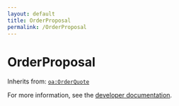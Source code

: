 ```yaml
---
layout: default
title: OrderProposal
permalink: /OrderProposal
---
```


# OrderProposal


Inherits from: [`oa:OrderQuote`](https://openactive.io/OrderQuote)

For more information, see the [developer documentation](https://developer.openactive.io/data-model/types/).